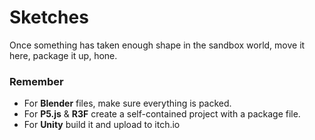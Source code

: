 # Sketches

Once something has taken enough shape in the sandbox world, move it here, package it up, hone.

### Remember

- For **Blender** files, make sure everything is packed.
- For **P5.js** & **R3F** create a self-contained project with a package file.
- For **Unity** build it and upload to itch.io

